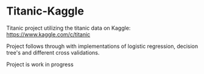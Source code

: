# Titanic-Kaggle

Titanic project utilizing the titanic data on Kaggle: https://www.kaggle.com/c/titanic

Project follows through with implementations of logistic regression, decision tree's and different cross validations.

Project is work in progress
